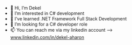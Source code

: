 - 👋 Hi, I’m Dekel
- 👀 I’m interested in C# development
- 🌱 I’ve learned .NET Framework Full Stack Development
- 💞️ I’m looking for a C# developer role
- 📫 You can reach me via my linkedin account --> www.linkedin.com/in/dekel-aharon

<!---
DekelAH/DekelAH is a ✨ special ✨ repository because its `README.md` (this file) appears on your GitHub profile.
You can click the Preview link to take a look at your changes.
--->
